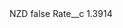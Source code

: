 <?xml version="1.0" encoding="UTF-8"?>
<CustomMetadata xmlns="http://soap.sforce.com/2006/04/metadata" xmlns:xsi="http://www.w3.org/2001/XMLSchema-instance" xmlns:xsd="http://www.w3.org/2001/XMLSchema">
    <label>NZD</label>
    <protected>false</protected>
    <values>
        <field>Rate__c</field>
        <value xsi:type="xsd:double">1.3914</value>
    </values>
</CustomMetadata>
